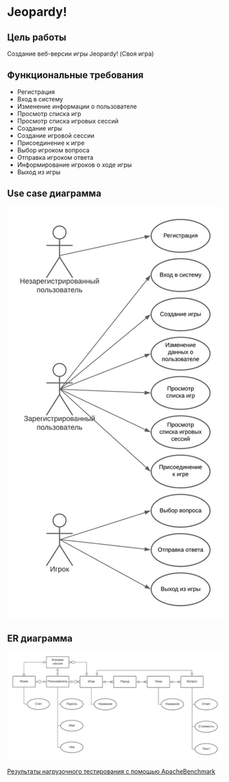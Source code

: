# Jeopardy!
## Цель работы
Создание веб-версии игры Jeopardy! (Своя игра)
## Функциональные требования
- Регистрация
- Вход в систему
- Изменение информации о пользователе
- Просмотр списка игр
- Просмотр списка игровых сессий 
- Создание игры
- Создание игровой сессии
- Присоединение к игре
- Выбор игроком вопроса
- Отправка игроком ответа
- Информирование игроков о ходе игры
- Выход из игры
## Use case диаграмма
![use case diagram](docs/usecases.png)
## ER диаграмма
![ER diagram](docs/ER.png)

[Результаты нагрузочного тестирования с помощью ApacheBenchmark](docs/ab.md)
